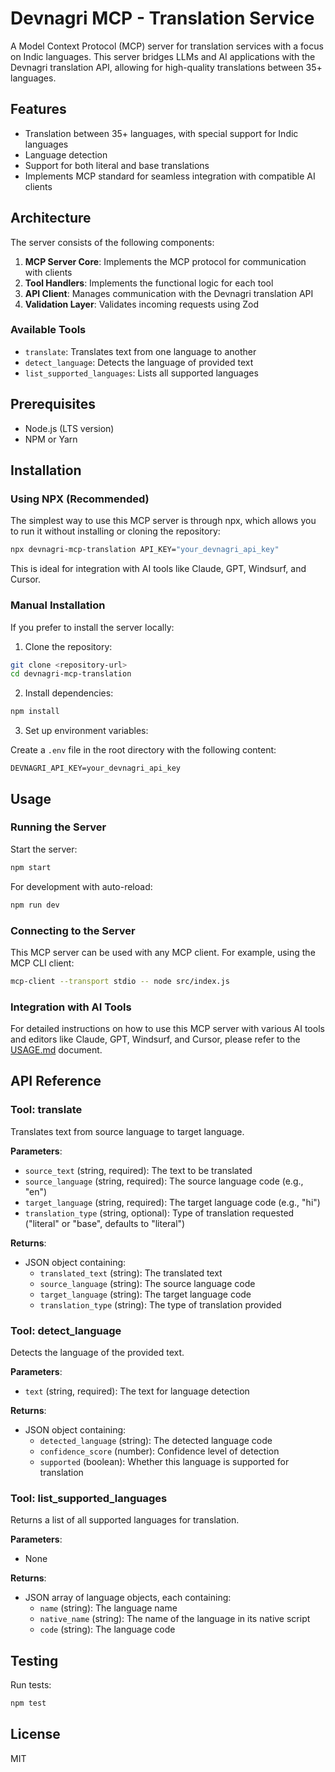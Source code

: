 # Devnagri MCP - Translation Service

A Model Context Protocol (MCP) server for translation services with a focus on Indic languages. This server bridges LLMs and AI applications with the Devnagri translation API, allowing for high-quality translations between 35+ languages.

## Features

- Translation between 35+ languages, with special support for Indic languages
- Language detection
- Support for both literal and base translations
- Implements MCP standard for seamless integration with compatible AI clients

## Architecture

The server consists of the following components:

1. **MCP Server Core**: Implements the MCP protocol for communication with clients
2. **Tool Handlers**: Implements the functional logic for each tool
3. **API Client**: Manages communication with the Devnagri translation API
4. **Validation Layer**: Validates incoming requests using Zod

### Available Tools

- `translate`: Translates text from one language to another
- `detect_language`: Detects the language of provided text
- `list_supported_languages`: Lists all supported languages

## Prerequisites

- Node.js (LTS version)
- NPM or Yarn

## Installation

### Using NPX (Recommended)

The simplest way to use this MCP server is through npx, which allows you to run it without installing or cloning the repository:

```bash
npx devnagri-mcp-translation API_KEY="your_devnagri_api_key"
```

This is ideal for integration with AI tools like Claude, GPT, Windsurf, and Cursor.

### Manual Installation

If you prefer to install the server locally:

1. Clone the repository:

```bash
git clone <repository-url>
cd devnagri-mcp-translation
```

2. Install dependencies:

```bash
npm install
```

3. Set up environment variables:

Create a `.env` file in the root directory with the following content:

```
DEVNAGRI_API_KEY=your_devnagri_api_key
```

## Usage

### Running the Server

Start the server:

```bash
npm start
```

For development with auto-reload:

```bash
npm run dev
```

### Connecting to the Server

This MCP server can be used with any MCP client. For example, using the MCP CLI client:

```bash
mcp-client --transport stdio -- node src/index.js
```

### Integration with AI Tools

For detailed instructions on how to use this MCP server with various AI tools and editors like Claude, GPT, Windsurf, and Cursor, please refer to the [USAGE.md](./USAGE.md) document.

## API Reference

### Tool: translate

Translates text from source language to target language.

**Parameters**:
- `source_text` (string, required): The text to be translated
- `source_language` (string, required): The source language code (e.g., "en")
- `target_language` (string, required): The target language code (e.g., "hi")
- `translation_type` (string, optional): Type of translation requested ("literal" or "base", defaults to "literal")

**Returns**:
- JSON object containing:
  - `translated_text` (string): The translated text
  - `source_language` (string): The source language code
  - `target_language` (string): The target language code
  - `translation_type` (string): The type of translation provided

### Tool: detect_language

Detects the language of the provided text.

**Parameters**:
- `text` (string, required): The text for language detection

**Returns**:
- JSON object containing:
  - `detected_language` (string): The detected language code
  - `confidence_score` (number): Confidence level of detection
  - `supported` (boolean): Whether this language is supported for translation

### Tool: list_supported_languages

Returns a list of all supported languages for translation.

**Parameters**:
- None

**Returns**:
- JSON array of language objects, each containing:
  - `name` (string): The language name
  - `native_name` (string): The name of the language in its native script
  - `code` (string): The language code

## Testing

Run tests:

```bash
npm test
```

## License

MIT
